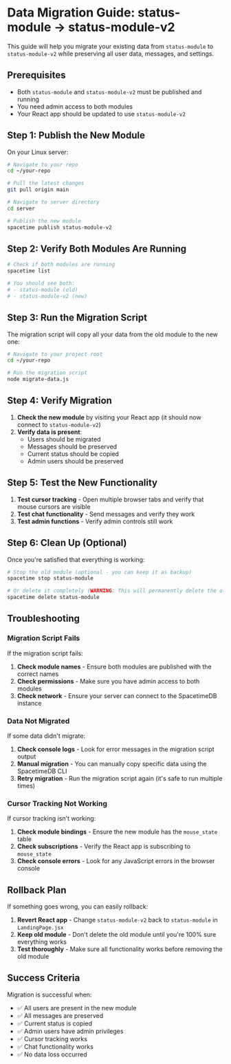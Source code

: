# Data Migration Guide: status-module → status-module-v2

This guide will help you migrate your existing data from `status-module` to `status-module-v2` while preserving all user data, messages, and settings.

## Prerequisites

- Both `status-module` and `status-module-v2` must be published and running
- You need admin access to both modules
- Your React app should be updated to use `status-module-v2`

## Step 1: Publish the New Module

On your Linux server:

```bash
# Navigate to your repo
cd ~/your-repo

# Pull the latest changes
git pull origin main

# Navigate to server directory
cd server

# Publish the new module
spacetime publish status-module-v2
```

## Step 2: Verify Both Modules Are Running

```bash
# Check if both modules are running
spacetime list

# You should see both:
# - status-module (old)
# - status-module-v2 (new)
```

## Step 3: Run the Migration Script

The migration script will copy all your data from the old module to the new one:

```bash
# Navigate to your project root
cd ~/your-repo

# Run the migration script
node migrate-data.js
```

## Step 4: Verify Migration

1. **Check the new module** by visiting your React app (it should now connect to `status-module-v2`)
2. **Verify data is present**:
   - Users should be migrated
   - Messages should be preserved
   - Current status should be copied
   - Admin users should be preserved

## Step 5: Test the New Functionality

1. **Test cursor tracking** - Open multiple browser tabs and verify that mouse cursors are visible
2. **Test chat functionality** - Send messages and verify they work
3. **Test admin functions** - Verify admin controls still work

## Step 6: Clean Up (Optional)

Once you're satisfied that everything is working:

```bash
# Stop the old module (optional - you can keep it as backup)
spacetime stop status-module

# Or delete it completely (WARNING: This will permanently delete the old module)
spacetime delete status-module
```

## Troubleshooting

### Migration Script Fails

If the migration script fails:

1. **Check module names** - Ensure both modules are published with the correct names
2. **Check permissions** - Make sure you have admin access to both modules
3. **Check network** - Ensure your server can connect to the SpacetimeDB instance

### Data Not Migrated

If some data didn't migrate:

1. **Check console logs** - Look for error messages in the migration script output
2. **Manual migration** - You can manually copy specific data using the SpacetimeDB CLI
3. **Retry migration** - Run the migration script again (it's safe to run multiple times)

### Cursor Tracking Not Working

If cursor tracking isn't working:

1. **Check module bindings** - Ensure the new module has the `mouse_state` table
2. **Check subscriptions** - Verify the React app is subscribing to `mouse_state`
3. **Check console errors** - Look for any JavaScript errors in the browser console

## Rollback Plan

If something goes wrong, you can easily rollback:

1. **Revert React app** - Change `status-module-v2` back to `status-module` in `LandingPage.jsx`
2. **Keep old module** - Don't delete the old module until you're 100% sure everything works
3. **Test thoroughly** - Make sure all functionality works before removing the old module

## Success Criteria

Migration is successful when:

- ✅ All users are present in the new module
- ✅ All messages are preserved
- ✅ Current status is copied
- ✅ Admin users have admin privileges
- ✅ Cursor tracking works
- ✅ Chat functionality works
- ✅ No data loss occurred 